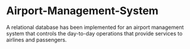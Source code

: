 # Airport-Management-System
A relational database has been implemented for an airport management system that controls the day-to-day operations that provide services to airlines and passengers.
